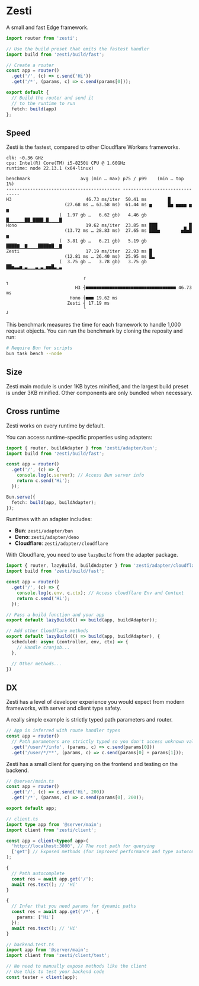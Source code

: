 # Zesti
A small and fast Edge framework.

```ts
import router from 'zesti';

// Use the build preset that emits the fastest handler
import build from 'zesti/build/fast';

// Create a router
const app = router()
  .get('/', (c) => c.send('Hi'))
  .get('/*', (params, c) => c.send(params[0]));

export default {
  // Build the router and send it
  // to the runtime to run
  fetch: build(app)
};
```

## Speed
Zesti is the fastest, compared to other Cloudflare Workers frameworks.

```
clk: ~0.36 GHz
cpu: Intel(R) Core(TM) i5-8250U CPU @ 1.60GHz
runtime: node 22.13.1 (x64-linux)

benchmark                   avg (min … max) p75 / p99    (min … top 1%)
------------------------------------------- -------------------------------
H3                            46.73 ms/iter  50.41 ms        █
                      (27.68 ms … 63.58 ms)  61.44 ms ▅      █▅ ▅▅▅▅ ▅    ▅
                    (  1.97 gb …   6.62 gb)   4.46 gb █▁▁▁▁▁▁██▁████▁█▁▁▁▁█
Hono                          19.62 ms/iter  23.85 ms ███          ▂ █
                      (13.72 ms … 28.83 ms)  27.65 ms ███▅        ▅█▅█ ▅
                    (  3.81 gb …   6.21 gb)   5.19 gb ████▇▁▁▇▁▁▁▁████▇█▁▁▇
Zesti                         17.19 ms/iter  22.93 ms █
                      (12.81 ms … 26.40 ms)  25.95 ms █▃
                    (  3.75 gb …   3.78 gb)   3.75 gb ██▅▃▃▅▁▃▁▁▁▃▁▃▁▅▅█▃▁▃

                             ┌                                            ┐
                          H3 ┤■■■■■■■■■■■■■■■■■■■■■■■■■■■■■■■■■■ 46.73 ms
                        Hono ┤■■■ 19.62 ms
                       Zesti ┤ 17.19 ms
                             └                                            ┘
```

This benchmark measures the time for each framework to handle 1,000 request objects.
You can run the benchmark by cloning the reposity and run:
```sh
# Require Bun for scripts
bun task bench --node
```

## Size
Zesti main module is under 1KB bytes minified, and the largest build preset is under 3KB minified. Other components are only bundled when necessary.

## Cross runtime
Zesti works on every runtime by default.

You can access runtime-specific properties using adapters:
```ts
import { router, buildAdapter } from 'zesti/adapter/bun';
import build from 'zesti/build/fast';

const app = router()
  .get('/', (c) => {
    console.log(c.server); // Access Bun server info
    return c.send('Hi');
  });

Bun.serve({
  fetch: build(app, buildAdapter);
});
```

Runtimes with an adapter includes:
- **Bun**: `zesti/adapter/bun`
- **Deno**: `zesti/adapter/deno`
- **Cloudflare**: `zesti/adapter/cloudflare`

With Cloudflare, you need to use `lazyBuild` from the adapter package.
```ts
import { router, lazyBuild, buildAdapter } from 'zesti/adapter/cloudflare';
import build from 'zesti/build/fast';

const app = router()
  .get('/', (c) => {
    console.log(c.env, c.ctx); // Access cloudflare Env and Context
    return c.send('Hi');
  });

// Pass a build function and your app
export default lazyBuild(() => build(app, buildAdapter));

// Add other Cloudflare methods
export default lazyBuild(() => build(app, buildAdapter), {
  scheduled: async (controller, env, ctx) => {
    // Handle cronjob...
  },

  // Other methods...
})
```

## DX
Zesti has a level of developer experience you would expect from modern frameworks, with server and client type safety.

A really simple example is strictly typed path parameters and router.
```ts
// App is inferred with route handler types
const app = router()
  // Path parameters are strictly typed so you don't access unknown values
  .get('/user/*/info', (params, c) => c.send(params[0]))
  .get('/user/*/**', (params, c) => c.send(params[0] + params[1]));
```

Zesti has a small client for querying on the frontend and testing on the backend.
```ts
// @server/main.ts
const app = router()
  .get('/', (c) => c.send('Hi', 200))
  .get('/*', (params, c) => c.send(params[0], 200));

export default app;

// client.ts
import type app from '@server/main';
import client from 'zesti/client';

const app = client<typeof app>(
  'http://localhost:3000', // The root path for querying
  ['get'] // Exposed methods (for improved performance and type autocomplete in browsers)
);

{
  // Path autocomplete
  const res = await app.get('/');
  await res.text(); // 'Hi'
}

{
  // Infer that you need params for dynamic paths
  const res = await app.get('/*', {
    params: ['Hi']
  });
  await res.text(); // 'Hi'
}

// backend.test.ts
import app from '@server/main';
import client from 'zesti/client/test';

// No need to manually expose methods like the client
// Use this to test your backend code
const tester = client(app);
```
